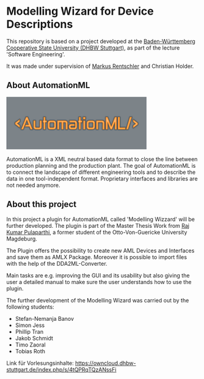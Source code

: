 # Modelling Wizard for Device Descriptions 

This repository is based on a project developed at the [Baden-Württemberg Cooperative State University (DHBW Stuttgart)](https://www.dhbw-stuttgart.de/), 
as part of the lecture 'Software Engineering'.

It was made under supervision of [Markus Rentschler](http://wwwlehre.dhbw-stuttgart.de/~rentschler/) and Christian Holder.

## About AutomationML
![alt text](https://github.com/DekaAthlos/TINF19C-ModellingWizard/blob/master/PROJECT/Git/automationML.png "Logo AutomationML")

AutomationML is a XML neutral based data format to close the line between production planning and the production plant. The goal of AutomationML is to connect the landscape of  different engineering tools and to describe the data in one tool-independent format. Proprietary interfaces and libraries are not needed anymore. 

## About this project

In this project a plugin for AutomationML called 'Modelling Wizzard' will be further developed. The plugin is part of the Master Thesis Work from [Raj Kumar Pulaparthi](https://github.com/Rajkumarpulaparthi/ModellingWizard), a former student of the Otto-Von-Guericke University Magdeburg. 

The Plugin offers the possibility to create new AML Devices and Interfaces and save them as AMLX Package. Moreover it is possible to import files with the help of the DDA2ML-Converter.

Main tasks are e.g. improving the GUI and its usability but also giving the user a detailed manual to make sure the user understands how to use the plugin.

The further development of the Modelling Wizard was carried out by the following students:
  * Stefan-Nemanja Banov
  * Simon Jess
  * Phillip Tran
  * Jakob Schmidt
  * Timo Zaoral
  * Tobias Roth
  
Link für Vorlesungsinhalte: https://owncloud.dhbw-stuttgart.de/index.php/s/4tQPRqTQzANssFi

